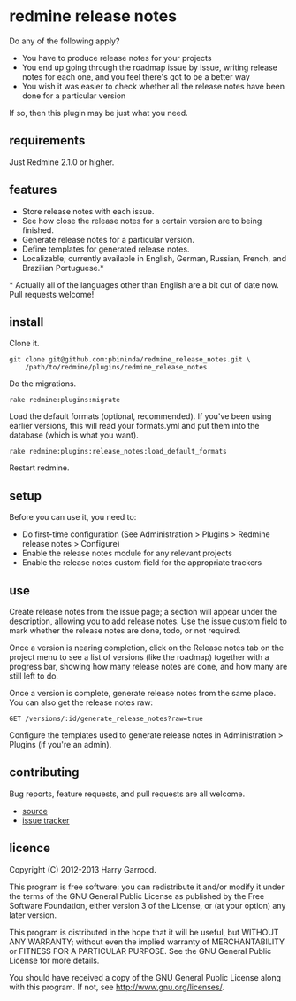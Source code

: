 # redmine release notes

Do any of the following apply?

* You have to produce release notes for your projects
* You end up going through the roadmap issue by issue, writing release notes
  for each one, and you feel there's got to be a better way
* You wish it was easier to check whether all the release notes have been done
  for a particular version

If so, then this plugin may be just what you need.

## requirements

Just Redmine 2.1.0 or higher.

## features

* Store release notes with each issue.
* See how close the release notes for a certain version are to being finished.
* Generate release notes for a particular version.
* Define templates for generated release notes.
* Localizable; currently available in English, German, Russian, French, and
  Brazilian Portuguese.\*

\* Actually all of the languages other than English are a bit out of date now.
Pull requests welcome!

## install

Clone it.

    git clone git@github.com:pbininda/redmine_release_notes.git \
        /path/to/redmine/plugins/redmine_release_notes

Do the migrations.

    rake redmine:plugins:migrate

Load the default formats (optional, recommended). If you've been using earlier
versions, this will read your formats.yml and put them into the database (which
is what you want).

    rake redmine:plugins:release_notes:load_default_formats

Restart redmine.

## setup

Before you can use it, you need to:

* Do first-time configuration (See Administration > Plugins > Redmine release
  notes > Configure)
* Enable the release notes module for any relevant projects
* Enable the release notes custom field for the appropriate trackers

## use

Create release notes from the issue page; a section will appear under the
description, allowing you to add release notes. Use the issue custom field to
mark whether the release notes are done, todo, or not required.

Once a version is nearing completion, click on the Release notes tab on the
project menu to see a list of versions (like the roadmap) together with a
progress bar, showing how many release notes are done, and how many are still
left to do.

Once a version is complete, generate release notes from the same place. You can
also get the release notes raw:

    GET /versions/:id/generate_release_notes?raw=true

Configure the templates used to generate release notes in Administration >
Plugins (if you're an admin).

## contributing

Bug reports, feature requests, and pull requests are all welcome.

* [source](https://github.com/pbininda/redmine_release_notes)
* [issue tracker](https://github.com/pbininda/redmine_release_notes/issues)

## licence

Copyright (C) 2012-2013 Harry Garrood.

This program is free software: you can redistribute it and/or modify it under
the terms of the GNU General Public License as published by the Free Software
Foundation, either version 3 of the License, or (at your option) any later
version.

This program is distributed in the hope that it will be useful, but WITHOUT ANY
WARRANTY; without even the implied warranty of MERCHANTABILITY or FITNESS FOR A
PARTICULAR PURPOSE. See the GNU General Public License for more details.

You should have received a copy of the GNU General Public License along with
this program. If not, see <http://www.gnu.org/licenses/>.
